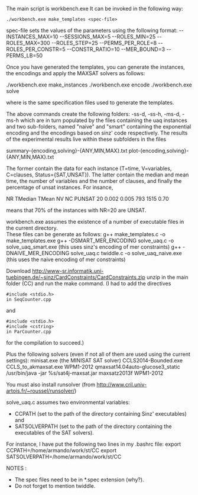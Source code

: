 
The main script is workbench.exe
It can be invoked in the following way:

`./workbench.exe make_templates <spec-file> `

spec-file sets the values of the parameters using the following format:
--INSTANCES_MAX=10 --SESSIONS_MAX=5 --ROLES_MIN=25 --ROLES_MAX=300 --ROLES_STEP=25 --PERMS_PER_ROLE=8 --ROLES_PER_CONSTR=5 --CONSTR_RATIO=10 --MER_BOUND=3 --PERMS_LB=50

Once you have generated the templates, you can generate the instances, the encodings and apply the MAXSAT solvers as follows:

./workbench.exe make_instances <spec-file> 
./workbench.exe encode <spec-file> 
./workbench.exe solve <spec-file> 

where <spec-file> is the same specification files used to generate the templates.

The above commands create the following folders: <spec-file>-ss-d, <spec-file>-ss-h, <spec-file>-ms-d, <spec-file>-ms-h
which are in turn populated by the files containing the uaq instances and two sub-folders, named "naive" and "smart" containing
the exponential encoding and the encodings based on sinz' code respectively.  The results of the experimental results live 
within these subfolders in the files

summary-{encoding,solving}-{ANY,MIN,MAX}.txt
plot-{encoding,solving}-{ANY,MIN,MAX}.txt

The former contain the data for each instance (T=time, V=variables, C=clauses, Status={SAT,UNSAT}).
The latter contain the median and mean time, the number of variables and the number of clauses, and finally the percentage of unsat instances.
For insance,

NR	TMedian	TMean	NV	NC	PUNSAT
 20	 0.002	 0.005	793	1515	0.70

means that 70% of the instances with NR=20 are UNSAT.

workbench.exe assumes the existence of a number of executable files in the current directory.  
These files can be generate as follows:
g++ make_templates.c -o make_templates.exe
g++ -DSMART_MER_ENCODING solve_uaq.c -o solve_uaq_smart.exe (this uses sinz's encoding of mer constraints)
g++ -DNAIVE_MER_ENCODING solve_uaq.c twiddle.c -o solve_uaq_naive.exe (this uses the naive encoding of mer constraints)

Download
http://www-sr.informatik.uni-tuebingen.de/~sinz/CardConstraints/CardConstraints.zip
unzip in the main folder (CC) and run the make command.  (I had to add the directives 
~~~~
#include <stdio.h>  
in SeqCounter.cpp
~~~~
and
~~~~
#include <stdio.h>
#include <cstring>
in ParCounter.cpp
~~~~
for the compilation to succeed.)

Plus the following solvers (even if not all of them are used using the current settings):
minisat.exe  (the MINISAT SAT solver)
CCLS2014-Bounded.exe
CCLS_to_akmaxsat.exe
WPM1-2012
qmaxsat14.04auto-glucose3_static
/usr/bin/java -jar %s/sat4j-maxsat.jar
maxsatz2013f
WPM1-2012

You must also install runsolver (from http://www.cril.univ-artois.fr/~roussel/runsolver/)

solve_uaq.c assumes two environmental variables: 
- CCPATH (set to the path of the directory containing Sinz' executables) and
- SATSOLVERPATH (set to the path of the directory containing the executables of the SAT solvers).

For instance, I have put the following two lines in my .bashrc file:
export CCPATH=/home/armando/work/st/CC
export SATSOLVERPATH=/home/armando/work/st/CC

NOTES :
- The spec files need to be in *.spec extension (why?).
- Do not forget to mention twiddle. 
